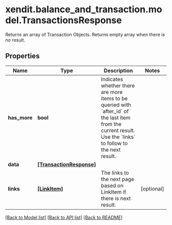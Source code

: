 # xendit.balance_and_transaction.model.TransactionsResponse

Returns an array of Transaction Objects. Returns empty array when there is no result.

## Properties
Name | Type | Description | Notes
------------ | ------------- | ------------- | -------------
**has_more** | **bool** | Indicates whether there are more items to be queried with &#x60;after_id&#x60; of the last item from the current result. Use the &#x60;links&#x60; to follow to the next result. | 
**data** | [**[TransactionResponse]**](TransactionResponse.md) |  | 
**links** | [**[LinkItem]**](LinkItem.md) | The links to the next page based on LinkItem if there is next result. | [optional] 

[[Back to Model list]](../README.md#documentation-for-models) [[Back to API list]](../README.md#documentation-for-api-endpoints) [[Back to README]](../README.md)


